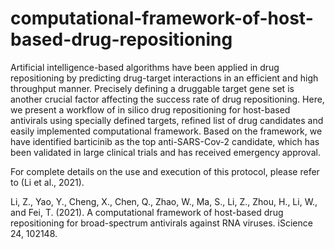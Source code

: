 # computational-framework-of-host-based-drug-repositioning
Artificial intelligence-based algorithms have been applied in drug repositioning by predicting drug-target interactions in an efficient and high throughput manner. Precisely defining a druggable target gene set is another crucial factor affecting the success rate of drug repositioning. Here, we present a workflow of in silico drug repositioning for host-based antivirals using specially defined targets, refined list of drug candidates and easily implemented computational framework. Based on the framework, we have identified barticinib as the top anti-SARS-Cov-2 candidate, which has been validated in large clinical trials and has received emergency approval.

For complete details on the use and execution of this protocol, please refer to (Li et al., 2021). 

Li, Z., Yao, Y., Cheng, X., Chen, Q., Zhao, W., Ma, S., Li, Z., Zhou, H., Li, W., and Fei, T. (2021). A computational framework of host-based drug repositioning for broad-spectrum antivirals against RNA viruses. iScience 24, 102148.

